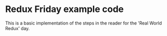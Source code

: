 # Redux Friday example code

This is a basic implementation of the steps in the reader for the 'Real World Redux' day.